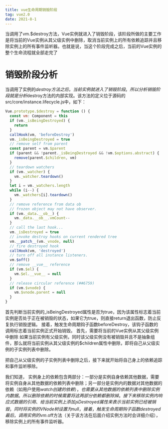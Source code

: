 ```yaml
---
title: vue生命周期销毁阶段
tag: vue2.0
date: 2021-8-1
---
```

当调用了vm.$destroy方法，Vue实例就进入了销毁阶段，该阶段所做的主要工作是将当前的Vue实例从其父级实例中删除，取消当前实例上的所有依赖追踪并且移除实例上的所有事件监听器。也就是说，当这个阶段完成之后，当前的Vue实例的整个生命流程就全部走完了



# 销毁阶段分析
当调用了实例的$destroy方法之后，当前实例就进入了销毁阶段。所以分析销毁阶段就是分析$destroy方法的内部实现。该方法的定义位于源码的src/core/instance.lifecycle.js中，如下：
```js
Vue.prototype.$destroy = function () {
  const vm: Component = this
  if (vm._isBeingDestroyed) {
    return
  }
  callHook(vm, 'beforeDestroy')
  vm._isBeingDestroyed = true
  // remove self from parent
  const parent = vm.$parent
  if (parent && !parent._isBeingDestroyed && !vm.$options.abstract) {
    remove(parent.$children, vm)
  }
  // teardown watchers
  if (vm._watcher) {
    vm._watcher.teardown()
  }
  let i = vm._watchers.length
  while (i--) {
    vm._watchers[i].teardown()
  }
  // remove reference from data ob
  // frozen object may not have observer.
  if (vm._data.__ob__) {
    vm._data.__ob__.vmCount--
  }
  // call the last hook...
  vm._isDestroyed = true
  // invoke destroy hooks on current rendered tree
  vm.__patch__(vm._vnode, null)
  // fire destroyed hook
  callHook(vm, 'destroyed')
  // turn off all instance listeners.
  vm.$off()
  // remove __vue__ reference
  if (vm.$el) {
    vm.$el.__vue__ = null
  }
  // release circular reference (##6759)
  if (vm.$vnode) {
    vm.$vnode.parent = null
  }
}
```
首先判断当前实例的_isBeingDestroyed属性是否为true，因为该属性标志着当前实例是否处于正在被销毁的状态，如果它为true，则直接return退出函数，防止反复执行销毁逻辑。
接着，触发生命周期钩子函数beforeDestroy，该钩子函数的调用标志着当前实例正式开始销毁。
首先，需要将当前的Vue实例从其父级实例中删除
如果当前实例有父级实例，同时该父级实例没有被销毁并且不是抽象组件，那么就将当前实例从其父级实例的$children属性中删除，即将自己从父级实例的子实例列表中删除。

把自己从父级实例的子实例列表中删除之后，接下来就开始将自己身上的依赖追踪和事件监听移除。

我们知道， 实例身上的依赖包含两部分：一部分是实例自身依赖其他数据，需要将实例自身从其他数据的依赖列表中删除；另一部分是实例内的数据对其他数据的依赖（如用户使用$watch创建的依赖），也需要从其他数据的依赖列表中删除实例内数据。所以删除依赖的时候需要将这两部分依赖都删除掉。
接下来移除实例内响应式数据的引用、给当前实例上添加_isDestroyed属性来表示当前实例已经被销毁，同时将实例的VNode树设置为null，
接着，触发生命周期钩子函数destroyed
最后，调用实例的vm.$off方法（关于该方法在后面介绍实例方法时会详细介绍），移除实例上的所有事件监听器。

